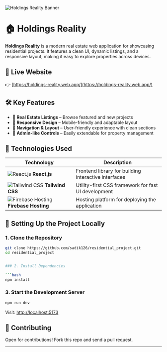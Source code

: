 ![Holdings Reality Banner](https://i.ibb.co.com/nNKYJZM9/real-estate.png)

# 🏠 Holdings Reality

**Holdings Reality** is a modern real estate web application for showcasing residential projects. It features a clean UI, dynamic listings, and a responsive layout, making it easy to explore properties across devices.

## 🔗 Live Website

👉 [https://holdings-reality.web.app/](https://holdings-reality.web.app/)

## 🛠️ Key Features

- 🏢 **Real Estate Listings** – Browse featured and new projects  
- 📱 **Responsive Design** – Mobile-friendly and adaptable layout  
- 🧭 **Navigation & Layout** – User-friendly experience with clean sections  
- 🎨 **Admin-like Controls** – Easily extendable for property management

## 🧰 Technologies Used

| Technology                                                                                    | Description                                           |
| --------------------------------------------------------------------------------------------- | ----------------------------------------------------- |
| ![React.js](https://img.icons8.com/color/48/000000/react-native.png) **React.js**             | Frontend library for building interactive interfaces  |
| ![Tailwind CSS](https://img.icons8.com/color/48/000000/tailwindcss.png) **Tailwind CSS**      | Utility-first CSS framework for fast UI development   |
| ![Firebase Hosting](https://img.icons8.com/color/48/000000/firebase.png) **Firebase Hosting** | Hosting platform for deploying the application        |

## 🚀 Setting Up the Project Locally

### 1. Clone the Repository

```bash
git clone https://github.com/sadik126/residential_project.git
cd residential_project


### 2. Install Dependencies

```bash
npm install
```

### 3. Start the Development Server

```bash
npm run dev
```

Visit: [http://localhost:5173](http://localhost:5173)

## 🤝 Contributing

Open for contributions! Fork this repo and send a pull request.

---
